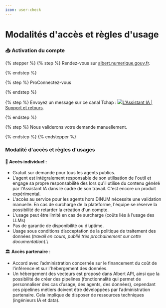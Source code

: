 ```yaml
---
icon: user-check
---
```


# Modalités d'accès et règles d'usage



### **📥 Activation du compte**&#x20;

{% stepper %}
{% step %}
Rendez-vous sur [albert.numerique.gouv.fr](http://albert.numerique.gouv.fr/).


{% endstep %}

{% step %}
ProConnectez-vous


{% endstep %}

{% step %}
Envoyez un message sur ce canal Tchap : [![](https://matrix.agent.dinum.tchap.gouv.fr/_matrix/media/v3/thumbnail/matrix.agent.dinum.tchap.gouv.fr/0ec0d5ddd5bdca1545df9b1e83865519b5f7109f1829450108316418048?width=24\&height=24\&method=crop)L'Assistant IA | Support et retours](https://tchap.gouv.fr/#/room/!gpLYRJyIwdkcHBGYeC:agent.dinum.tchap.gouv.fr).


{% endstep %}

{% step %}
Nous validerons votre demande manuellement.

&#x20;
{% endstep %}
{% endstepper %}

### Modalité d'accès et règles d'usages&#x20;

#### 👤 **Accès individuel** :

* Gratuit sur demande pour tous les agents publics.&#x20;
* L'agent est intégralement responsable de son utilisation de l'outil et engage sa propre responsabilité dès lors qu'il utilise du contenu généré par l'Assistant IA dans le cadre de son travail. C'est encore un produit expérimental.
* L'accès au service pour les agents hors DINUM nécessite une validation manuelle. En cas de surcharge de la plateforme, l'équipe se réserve la possibilité de retarder la création d'un compte.
* L'usage peut être limité en cas de surcharge (coûts liés à l’usage des LLMs)
* Pas de garantie de disponibilité ou d’uptime.&#x20;
* Usage sous conditions d’acceptation de la politique de traitement des données (_travail en cours, publié très prochainement sur cette documentation_).\


🏛️ **Accès partenaire** :

* Accord avec l’administration concernée sur le financement du coût de l'inférence et sur l'hébergement des données.
* Un hébergement des vecteurs est proposé dans Albert API, ainsi que la possibilité de créer des pipelines (fonctionnalité qui permet de personnaliser des cas d’usage, des agents, des données), cependant ces pipelines métiers doivent être développées par l’administration partenaire. Cela implique de disposer de ressources techniques (ingénieurs IA et data).&#x20;




